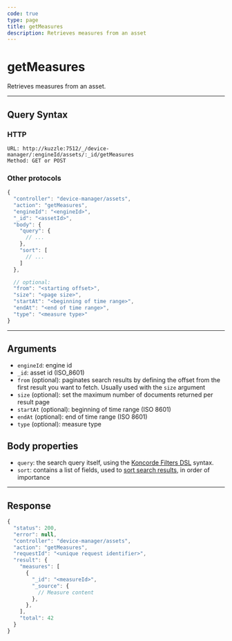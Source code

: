 ```yaml
---
code: true
type: page
title: getMeasures
description: Retrieves measures from an asset
---
```


# getMeasures

Retrieves measures from an asset.

---

## Query Syntax

### HTTP

```http
URL: http://kuzzle:7512/_/device-manager/:engineId/assets/:_id/getMeasures
Method: GET or POST
```

### Other protocols

```js
{
  "controller": "device-manager/assets",
  "action": "getMeasures",
  "engineId": "<engineId>",
  "_id": "<assetId>",
  "body": {
    "query": {
      // ...
    },
    "sort": [
      // ...
    ]
  },

  // optional:
  "from": "<starting offset>",
  "size": "<page size>",
  "startAt": "<beginning of time range>",
  "endAt": "<end of time range>",
  "type": "<measure type>"
}
```

---

## Arguments

- `engineId`: engine id
- `_id`: asset id (ISO_8601)
- `from` (optional): paginates search results by defining the offset from the first result you want to fetch. Usually used with the `size` argument
- `size` (optional): set the maximum number of documents returned per result page
- `startAt` (optional): beginning of time range (ISO 8601)
- `endAt` (optional): end of time range (ISO 8601)
- `type` (optional): measure type

## Body properties

- `query`: the search query itself, using the [Koncorde Filters DSL](/core/2/api/koncorde-filters-syntax) syntax.
- `sort`: contains a list of fields, used to [sort search results](https://www.elastic.co/guide/en/elasticsearch/reference/7.4/search-request-sort.html), in order of importance

---

## Response

```js
{
  "status": 200,
  "error": null,
  "controller": "device-manager/assets",
  "action": "getMeasures",
  "requestId": "<unique request identifier>",
  "result": {
    "measures": [
      {
        "_id": "<measureId>",
        "_source": {
          // Measure content
        },
      },
    ],
    "total": 42
  }
}
```
